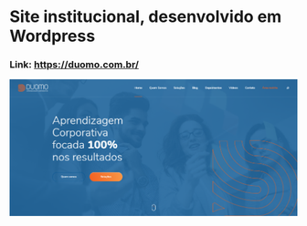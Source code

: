 # Site institucional, desenvolvido em Wordpress

### Link: https://duomo.com.br/

![WebView](view.png)
